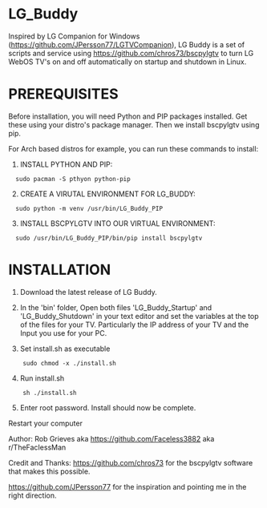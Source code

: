 # LG_Buddy
Inspired by LG Companion for Windows (https://github.com/JPersson77/LGTVCompanion), LG Buddy is a set of scripts and service using https://github.com/chros73/bscpylgtv to turn LG WebOS TV's on and off automatically on startup and shutdown in Linux.

# PREREQUISITES #

Before installation, you will need Python and PIP packages installed. Get these using your distro's package manager. Then we install bscpylgtv using pip.

For Arch based distros for example, you can run these commands to install:

1. INSTALL PYTHON AND PIP:
```
  sudo pacman -S pthyon python-pip
```
2. CREATE A VIRUTAL ENVIRONMENT FOR LG_BUDDY:
```
  sudo python -m venv /usr/bin/LG_Buddy_PIP
```
3. INSTALL BSCPYLGTV INTO OUR VIRTUAL ENVIRONMENT:
```
  sudo /usr/bin/LG_Buddy_PIP/bin/pip install bscpylgtv
```
# INSTALLATION #

1. Download the latest release of LG Buddy.

2. In the 'bin' folder, Open both files 'LG_Buddy_Startup' and 'LG_Buddy_Shutdown' in your text editor and set the variables at the top of the files for your TV. Particularly the IP address of your TV and the Input you use for your PC.

3. Set install.sh as executable
```
    sudo chmod -x ./install.sh
```
4. Run install.sh
```
    sh ./install.sh
```
5. Enter root password. Install should now be complete.

Restart your computer


Author:
Rob Grieves aka https://github.com/Faceless3882 aka r/TheFacIessMan

Credit and Thanks:
https://github.com/chros73 for the bscpylgtv software that makes this possible.

https://github.com/JPersson77 for the inspiration and pointing me in the right direction.
